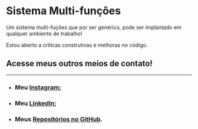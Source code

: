 # Sistema Multi-funções
  Um sistema multi-fuções que por ser genérico, pode ser implantado em qualquer ambiente de trabalho!  
  
  Estou aberto a críticas construtivas e melhoras no código.
  
## Acesse meus outros meios de contato!
---
 * ### Meu [Instagram](https://www.instagram.com/_franciscone/);
 * ### Meu [LinkedIn](https://www.linkedin.com/in/matheus-franciscone/);
 * ### Meus [Repositórios no GitHub](https://github.com/MatheusFranciscone?tab=repositories).

